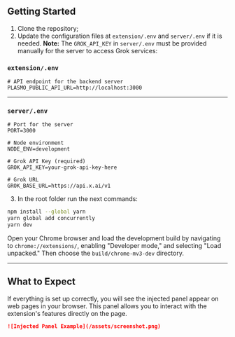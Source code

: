 ## Getting Started

1. Clone the repository;
2. Update the configuration files at `extension/.env` and `server/.env` if it is needed. **Note:** The `GROK_API_KEY` in `server/.env` must be provided manually for the server to access Grok services:

### `extension/.env`

```env
# API endpoint for the backend server
PLASMO_PUBLIC_API_URL=http://localhost:3000
```

---

### `server/.env`

```env
# Port for the server
PORT=3000

# Node environment
NODE_ENV=development

# Grok API Key (required)
GROK_API_KEY=your-grok-api-key-here

# Grok URL
GROK_BASE_URL=https://api.x.ai/v1
```

3. In the root folder run the next commands:

```bash
npm install --global yarn
yarn global add concurrently
yarn dev
```

Open your Chrome browser and load the development build by navigating to `chrome://extensions/`, enabling "Developer mode," and selecting "Load unpacked." Then choose the `build/chrome-mv3-dev` directory.

---

## What to Expect

If everything is set up correctly, you will see the injected panel appear on web pages in your browser. This panel allows you to interact with the extension's features directly on the page.

```markdown
![Injected Panel Example](/assets/screenshot.png)
```
